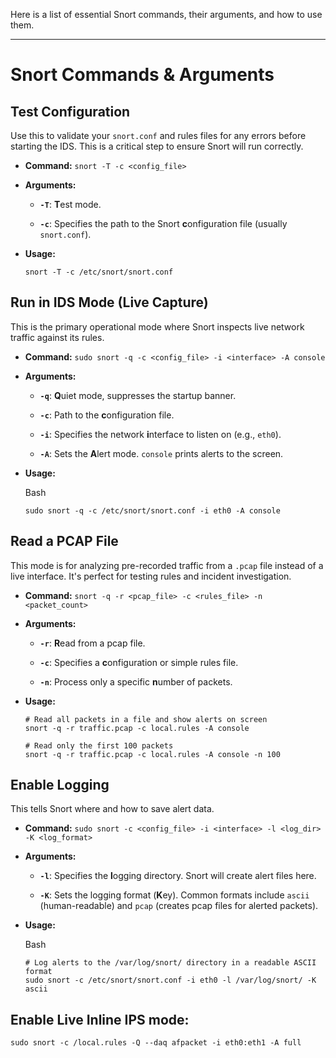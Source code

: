 
Here is a list of essential Snort commands, their arguments, and how to use them.

---

# **Snort Commands & Arguments**


## **Test Configuration**

Use this to validate your `snort.conf` and rules files for any errors before starting the IDS. This is a critical step to ensure Snort will run correctly.

- **Command:** `snort -T -c <config_file>`
    
- **Arguments:**
    
    - **`-T`**: **T**est mode.
        
    - **`-c`**: Specifies the path to the Snort **c**onfiguration file (usually `snort.conf`).
        
- **Usage:**
    
    
    
    ```
    snort -T -c /etc/snort/snort.conf
    ```
    

## **Run in IDS Mode (Live Capture)**

This is the primary operational mode where Snort inspects live network traffic against its rules.

- **Command:** `sudo snort -q -c <config_file> -i <interface> -A console`
    
- **Arguments:**
    
    - **`-q`**: **Q**uiet mode, suppresses the startup banner.
        
    - **`-c`**: Path to the **c**onfiguration file.
        
    - **`-i`**: Specifies the network **i**nterface to listen on (e.g., `eth0`).
        
    - **`-A`**: Sets the **A**lert mode. `console` prints alerts to the screen.
        
- **Usage:**
    
    Bash
    
    ```
    sudo snort -q -c /etc/snort/snort.conf -i eth0 -A console
    ```
    

## **Read a PCAP File**

This mode is for analyzing pre-recorded traffic from a `.pcap` file instead of a live interface. It's perfect for testing rules and incident investigation.

- **Command:** `snort -q -r <pcap_file> -c <rules_file> -n <packet_count>`
    
- **Arguments:**
    
    - **`-r`**: **R**ead from a pcap file.
        
    - **`-c`**: Specifies a **c**onfiguration or simple rules file.
        
    - **`-n`**: Process only a specific **n**umber of packets.
        
- **Usage:**
    
    
    ```
    # Read all packets in a file and show alerts on screen
    snort -q -r traffic.pcap -c local.rules -A console
    
    # Read only the first 100 packets
    snort -q -r traffic.pcap -c local.rules -A console -n 100
    ```
    

##  **Enable Logging**

This tells Snort where and how to save alert data.

- **Command:** `sudo snort -c <config_file> -i <interface> -l <log_dir> -K <log_format>`
    
- **Arguments:**
    
    - **`-l`**: Specifies the **l**ogging directory. Snort will create alert files here.
        
    - **`-K`**: Sets the logging format (**K**ey). Common formats include `ascii` (human-readable) and `pcap` (creates pcap files for alerted packets).
        
- **Usage:**
    
    Bash
    
    ```
    # Log alerts to the /var/log/snort/ directory in a readable ASCII format
    sudo snort -c /etc/snort/snort.conf -i eth0 -l /var/log/snort/ -K ascii
    ```

## **Enable Live Inline IPS mode:**

	sudo snort -c /local.rules -Q --daq afpacket -i eth0:eth1 -A full



